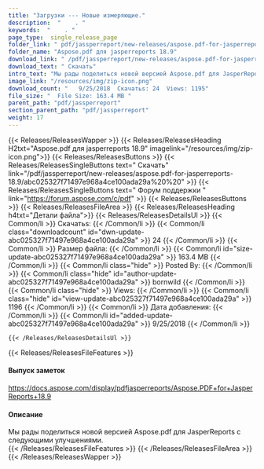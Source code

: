 ```yaml
---
title: "Загрузки --- Новые измеряющие." 
description:  "    . " 
keywords:  "    . " 
page_type:  single_release_page
folder_link: " pdf/jassperreport/new-releases/aspose.pdf-for-jasperreports-18.9/"
folder_name: "Aspose.pdf для jasperreports 18.9"
download_link: " /pdf/jassperreport/new-releases/aspose.pdf-for-jasperreports-18.9/abc025327f71497e968a4ce100ada29a"
download_text: " Скачать"
intro_text: "Мы рады поделиться новой версией Aspose.pdf для JasperReports с Follo ..."
image_link: "/resources/img/zip-icon.png"
download_count: "   9/25/2018  Скачатьs: 24  Views: 1195"
file_size: "  File Size: 163.4 MB "
parent_path: "pdf/jassperreport"
section_parent_path: "pdf/jassperreport"
weight: 17
---
```


{{< Releases/ReleasesWapper >}}
  {{< Releases/ReleasesHeading H2txt="Aspose.pdf для jasperreports 18.9" imagelink="/resources/img/zip-icon.png">}}
  {{< Releases/ReleasesButtons >}}
    {{< Releases/ReleasesSingleButtons text=" Скачать" link="/pdf/jassperreport/new-releases/aspose.pdf-for-jasperreports-18.9/abc025327f71497e968a4ce100ada29a%20%20" >}}
    {{< Releases/ReleasesSingleButtons text=" Форум поддержки " link="https://forum.aspose.com/c/pdf" >}}
  {{< Releases/ReleasesButtons >}}
  {{< Releases/ReleasesFileArea >}}
    {{< Releases/ReleasesHeading h4txt="Детали файла">}}
    {{< Releases/ReleasesDetailsUl >}}
            {{< Common/li  >}} Скачатьs: {{< /Common/li >}} 
      {{< Common/li class="downloadcount" id="dwn-update-abc025327f71497e968a4ce100ada29a" >}} 24 {{< /Common/li >}} 
      {{< Common/li  >}} Размер файла: {{< /Common/li >}} 
      {{< Common/li id="size-update-abc025327f71497e968a4ce100ada29a" >}} 163.4 MB {{< /Common/li >}} 
      {{< Common/li  class="hide" >}} Posted By: {{< /Common/li >}} 
      {{< Common/li class="hide" id="author-update-abc025327f71497e968a4ce100ada29a" >}} bornwild {{< /Common/li >}} 
      {{< Common/li class="hide"  >}} Views: {{< /Common/li >}} 
      {{< Common/li class="hide" id="view-update-abc025327f71497e968a4ce100ada29a" >}} 1196 {{< /Common/li >}} 
      {{< Common/li  >}} Дата добавления: {{< /Common/li >}} 
      {{< Common/li id="added-update-abc025327f71497e968a4ce100ada29a" >}} 9/25/2018 {{< /Common/li >}} 

    {{< /Releases/ReleasesDetailsUl >}}

  {{< Releases/ReleasesFileFeatures >}}
      <h4>Выпуск заметок</h4><div><a href="https://docs.aspose.com/display/pdfjasperreports/Aspose.PDF+for+JasperReports+18.9">https://docs.aspose.com/display/pdfjasperreports/Aspose.PDF+for+JasperReports+18.9</a></div><h4>Описание</h4><div class="HTMLDescription">Мы рады поделиться новой версией Aspose.pdf для JasperReports с следующими улучшениями.</div>
  {{< /Releases/ReleasesFileFeatures >}}
 {{< /Releases/ReleasesFileArea >}}
{{< /Releases/ReleasesWapper >}}



